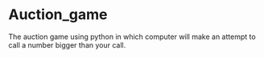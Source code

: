 # Auction_game
The auction game using python in which computer will make an attempt to call a number bigger than your call.

